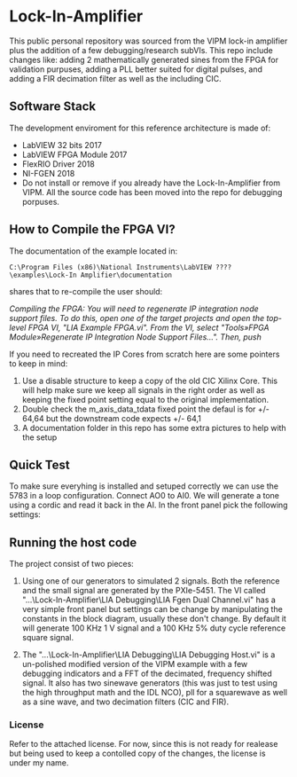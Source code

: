 # Lock-In-Amplifier

This public personal repository was sourced from the VIPM lock-in amplifier plus the addition of a few debugging/research subVIs. This repo include changes like: adding 2 mathematically generated sines from the FPGA for validation purpuses, adding a PLL better suited for digital pulses, and adding a FIR decimation filter as well as the including CIC.

## Software Stack

The development enviroment for this reference architecture is made of:

- LabVIEW 32 bits 2017
- LabVIEW FPGA Module 2017
- FlexRIO Driver 2018
- NI-FGEN 2018
- Do not install or remove if you already have the Lock-In-Amplifier from VIPM. All the source code has been moved into the repo for debugging porpuses.

## How to Compile the FPGA VI?

The documentation of the example located in: 

```
C:\Program Files (x86)\National Instruments\LabVIEW ????\examples\Lock-In Amplifier\documentation
```
shares that to re-compile the user should:

_Compiling the FPGA: You will need to regenerate IP integration node support files. To do this, open one of the target projects and open the top-level FPGA VI, "LIA Example FPGA.vi". From the VI, select "Tools»FPGA Module»Regenerate IP Integration Node Support Files...". Then, push_

If you need to recreated the IP Cores from scratch here are some pointers to keep in mind:

1. Use a disable structure to keep a copy of the old CIC Xilinx Core. This will help make sure we keep all signals in the right order as well as keeping the fixed point setting equal to the original implementation.
2. Double check the m_axis_data_tdata fixed point the defaul is for +/- 64,64 but the downstream code expects +/- 64,1
3. A documentation folder in this repo has some extra pictures to help with the setup

## Quick Test

To make sure everyhing is installed and setuped correctly we can use the 5783 in a loop configuration. Connect AO0 to AI0. We will generate a tone using a cordic and read it back in the AI. In the front panel pick the following settings:



## Running the host code

The project consist of two pieces: 

1) Using one of our generators to simulated 2 signals. Both the reference and the small signal are generated by the PXIe-5451. The VI called "...\Lock-In-Amplifier\LIA Debugging\LIA Fgen Dual Channel.vi" has a very simple front panel but settings can be change by manipulating the constants in the block diagram, usually these don't change. By default it will generate 100 KHz 1 V signal and a 100 KHz 5% duty cycle reference square signal. 

2) The "...\Lock-In-Amplifier\LIA Debugging\LIA Debugging Host.vi" is a un-polished modified version of the VIPM example with a few debugging indicators and a FFT of the decimated, frequency shifted signal. It also has two sinewave generators (this was just to test using the high throughput math and the IDL NCO), pll for a squarewave as well as a sine wave, and two decimation filters (CIC and FIR).

### License

Refer to the attached license. For now, since this is not ready for realease but being used to keep a contolled copy of the changes, the license is under my name.

